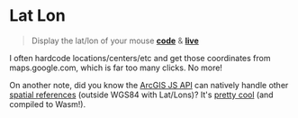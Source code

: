 # Lat Lon

> Display the lat/lon of your mouse **[code](/index.html)** & **[live](https://mpayson.github.io/lat-lon/)**

I often hardcode locations/centers/etc and get those coordinates from maps.google.com, which is far too many clicks. No more!

On another note, did you know the [ArcGIS JS API](https://developers.arcgis.com/javascript/) can natively handle other [spatial references](https://developers.arcgis.com/documentation/core-concepts/spatial-references/) (outside WGS84 with Lat/Lons)? It's [pretty cool](https://developers.arcgis.com/javascript/latest/sample-code/layers-csv-projection/index.html) (and compiled to Wasm!).